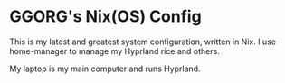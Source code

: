 # GGORG's Nix(OS) Config

This is my latest and greatest system configuration, written in Nix.
I use home-manager to manage my Hyprland rice and others.

My laptop is my main computer and runs Hyprland.
